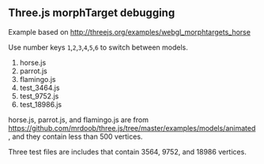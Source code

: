 ## Three.js morphTarget debugging

Example based on http://threejs.org/examples/webgl_morphtargets_horse

Use number keys `1`,`2`,`3`,`4`,`5`,`6` to switch between models.

1. horse.js
2. parrot.js
3. flamingo.js
4. test_3464.js
5. test_9752.js
6. test_18986.js

horse.js, parrot.js, and flamingo.js are from https://github.com/mrdoob/three.js/tree/master/examples/models/animated , and they contain less than 500 vertices.

Three test files are includes that contain 3564, 9752, and 18986 vertices.
